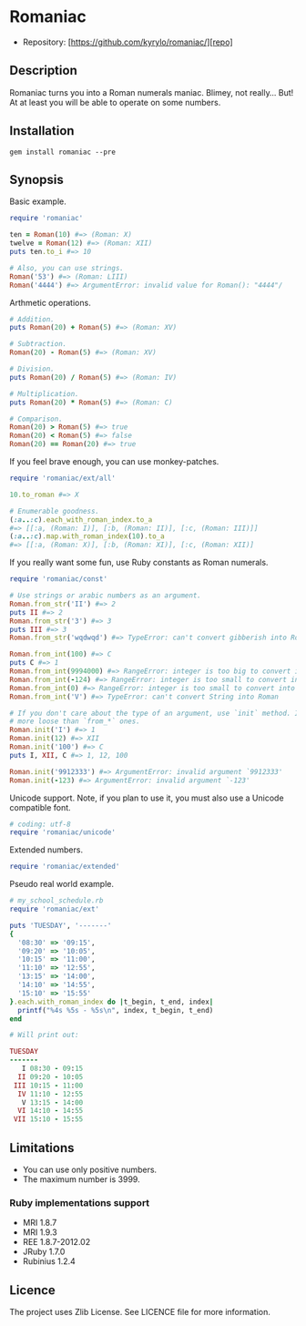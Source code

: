 Romaniac
========

* Repository: [https://github.com/kyrylo/romaniac/][repo]

Description
-----------

Romaniac turns you into a Roman numerals maniac. Blimey, not really… But! At
at least you will be able to operate on some numbers.

Installation
------------

    gem install romaniac --pre

Synopsis
--------

Basic example.

```ruby
require 'romaniac'

ten = Roman(10) #=> (Roman: X)
twelve = Roman(12) #=> (Roman: XII)
puts ten.to_i #=> 10

# Also, you can use strings.
Roman('53') #=> (Roman: LIII)
Roman('4444') #=> ArgumentError: invalid value for Roman(): "4444"/
```

Arthmetic operations.

```ruby
# Addition.
puts Roman(20) + Roman(5) #=> (Roman: XV)

# Subtraction.
Roman(20) - Roman(5) #=> (Roman: XV)

# Division.
puts Roman(20) / Roman(5) #=> (Roman: IV)

# Multiplication.
puts Roman(20) * Roman(5) #=> (Roman: C)

# Comparison.
Roman(20) > Roman(5) #=> true
Roman(20) < Roman(5) #=> false
Roman(20) == Roman(20) #=> true
```

If you feel brave enough, you can use monkey-patches.

```ruby
require 'romaniac/ext/all'

10.to_roman #=> X

# Enumerable goodness.
(:a..:c).each_with_roman_index.to_a
#=> [[:a, (Roman: I)], [:b, (Roman: II)], [:c, (Roman: III)]]
(:a..:c).map.with_roman_index(10).to_a
#=> [[:a, (Roman: X)], [:b, (Roman: XI)], [:c, (Roman: XII)]
```

If you really want some fun, use Ruby constants as Roman numerals.

```ruby
require 'romaniac/const'

# Use strings or arabic numbers as an argument.
Roman.from_str('II') #=> 2
puts II #=> 2
Roman.from_str('3') #=> 3
puts III #=> 3
Roman.from_str('wqdwqd') #=> TypeError: can't convert gibberish into Roman

Roman.from_int(100) #=> C
puts C #=> 1
Roman.from_int(9994000) #=> RangeError: integer is too big to convert into Roman
Roman.from_int(-124) #=> RangeError: integer is too small to convert into Roman
Roman.from_int(0) #=> RangeError: integer is too small to convert into Roman
Roman.from_int('V') #=> TypeError: can't convert String into Roman

# If you don't care about the type of an argument, use `init` method. It's much
# more loose than `from_*` ones.
Roman.init('I') #=> 1
Roman.init(12) #=> XII
Roman.init('100') #=> C
puts I, XII, C #=> 1, 12, 100

Roman.init('9912333') #=> ArgumentError: invalid argument `9912333'
Roman.init(-123) #=> ArgumentError: invalid argument `-123'
```

Unicode support. Note, if you plan to use it, you must also use a Unicode
compatible font.

```ruby
# coding: utf-8
require 'romaniac/unicode'
```

Extended numbers.

```ruby
require 'romaniac/extended'
```

Pseudo real world example.

```ruby
# my_school_schedule.rb
require 'romaniac/ext'

puts 'TUESDAY', '-------'
{
  '08:30' => '09:15',
  '09:20' => '10:05',
  '10:15' => '11:00',
  '11:10' => '12:55',
  '13:15' => '14:00',
  '14:10' => '14:55',
  '15:10' => '15:55'
}.each.with_roman_index do |t_begin, t_end, index|
  printf("%4s %5s - %5s\n", index, t_begin, t_end)
end

# Will print out:

TUESDAY
-------
   I 08:30 - 09:15
  II 09:20 - 10:05
 III 10:15 - 11:00
  IV 11:10 - 12:55
   V 13:15 - 14:00
  VI 14:10 - 14:55
 VII 15:10 - 15:55
```

Limitations
-----------

* You can use only positive numbers.
* The maximum number is 3999.

### Ruby implementations support

* MRI 1.8.7
* MRI 1.9.3
* REE 1.8.7-2012.02
* JRuby 1.7.0
* Rubinius 1.2.4

Licence
-------

The project uses Zlib License. See LICENCE file for more information.
